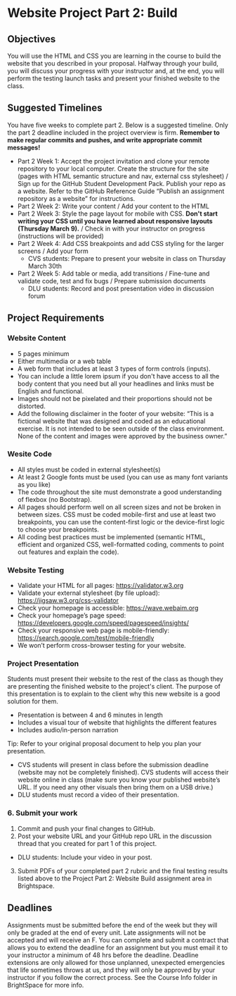 # Website Project Part 2: Build

## Objectives
You will use the HTML and CSS you are learning in the course to build the website that you described in your proposal. Halfway through your build, you will discuss your progress with your instructor and, at the end, you will perform the testing launch tasks and present your finished website to the class. 

## Suggested Timelines
You have five weeks to complete part 2. Below is a suggested timeline. Only the part 2 deadline included in the project overview is firm. **Remember to make regular commits and pushes, and write appropriate commit messages!**
- Part 2 Week 1: Accept the project invitation and clone your remote repository to your local computer. Create the structure for the site (pages with HTML semantic structure and nav, external css stylesheet) / Sign up for the GitHub Student Development Pack. Publish your repo as a website. Refer to the GitHub Reference Guide “Publish an assignment repository as a website” for instructions.
- Part 2 Week 2: Write your content / Add your content to the HTML
- Part 2 Week 3: Style the page layout for mobile with CSS. **Don't start writing your CSS until you have learned about responsive layouts (Thursday March 9).** / Check in with your instructor on progress (instructions will be provided) 
- Part 2 Week 4: Add CSS breakpoints and add CSS styling for the larger screens / Add your form
  - CVS students: Prepare to present your website in class on Thursday March 30th
- Part 2 Week 5: Add table or media, add transitions / Fine-tune and validate code, test and fix bugs / Prepare submission documents
  - DLU students: Record and post presentation video in discussion forum

## Project Requirements

### Website Content
- 5 pages minimum
- Either multimedia or a web table
- A web form that includes at least 3 types of form controls (inputs).
- You can include a little lorem ipsum if you don't have access to all the body content that you need but all your headlines and links must be English and functional.
- Images should not be pixelated and their proportions should not be distorted.
- Add the following disclaimer in the footer of your website: “This is a fictional website that was designed and coded as an educational exercise. It is not intended to be seen outside of the class environment. None of the content and images were approved by the business owner.”

### Wesite Code
- All styles must be coded in external stylesheet(s)
- At least 2 Google fonts must be used (you can use as many font variants as you like)
- The code throughout the site must demonstrate a good understanding of flexbox (no Bootstrap).
- All pages should perform well on all screen sizes and not be broken in between sizes. CSS must be coded mobile-first and use at least two breakpoints, you can use the content-first logic or the device-first logic to choose your breakpoints.
- All coding best practices must be implemented (semantic HTML, efficient and organized CSS, well-formatted coding, comments to point out features and explain the code).

### Website Testing
- Validate your HTML for all pages: https://validator.w3.org 
- Validate your external stylesheet (by file upload): https://jigsaw.w3.org/css-validator 
- Check your homepage is accessible: https://wave.webaim.org  
- Check your homepage’s page speed: https://developers.google.com/speed/pagespeed/insights/
- Check your responsive web page is mobile-friendly: https://search.google.com/test/mobile-friendly 
- We won’t perform cross-browser testing for your website.

### Project Presentation
Students must present their website to the rest of the class as though they are presenting the finished website to the project's client. The purpose of this presentation is to explain to the client why this new website is a good solution for them. 
- Presentation is between 4 and 6 minutes in length
- Includes a visual tour of website that highlights the different features
- Includes audio/in-person narration

Tip: Refer to your original proposal document to help you plan your presentation.
- CVS students will present in class before the submission deadline (website may not be completely finished). CVS students will access their website online in class (make sure you know your published website’s URL. If you need any other visuals then bring them on a USB drive.)
- DLU students must record a video of their presentation.

### 6. Submit your work
1. Commit and push your final changes to GitHub.
2. Post your website URL and your GitHub repo URL in the discussion thread that you created for part 1 of this project.  
  - DLU students: Include your video in your post.
3. Submit PDFs of your completed part 2 rubric and the final testing results listed above to the Project Part 2: Website Build assignment area in Brightspace. 

## Deadlines
Assignments must be submitted before the end of the week but they will only be graded at the end of every unit. Late assignments will not be accepted and will receive an F. You can complete and submit a contract that allows you to extend the deadline for an assignment but you must email it to your instructor a minimum of 48 hrs before the deadline. Deadline extensions are only allowed for those unplanned, unexpected emergencies that life sometimes throws at us, and they will only be approved by your instructor if you follow the correct process. See the Course Info folder in BrightSpace for more info.